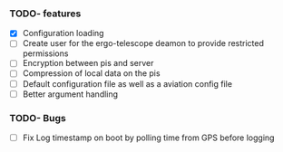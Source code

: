 ### TODO- features
- [x] Configuration loading
- [ ] Create user for the ergo-telescope deamon to provide restricted permissions 
- [ ] Encryption between pis and server
- [ ] Compression of local data on the pis
- [ ] Default configuration file as well as a aviation config file 
- [ ] Better argument handling 

### TODO- Bugs
- [ ] Fix Log timestamp on boot by polling time from GPS before logging

